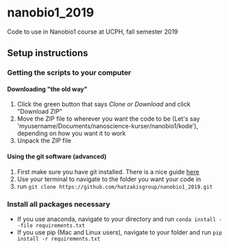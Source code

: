 # nanobio1_2019
Code to use in Nanobio1 course at UCPH, fall semester 2019

## Setup instructions 

### Getting the scripts to your computer 
#### Downloading "the old way"
1. Click the green button that says *Clone or Download* and click "Download ZIP"
2. Move the ZIP file to wherever you want the code to be 
(Let's say 'myusername/Documents/nanoscience-kurser/nanobio1/kode'), 
depending on how you want it to work
3. Unpack the ZIP file

#### Using the git software (advanced)
1. First make sure you have git installed. There is a nice guide [here](https://git-scm.com/book/en/v2/Getting-Started-Installing-Git)
2. Use your terminal to navigate to the folder you want your code in 
3. run `git clone https://github.com/hatzakisgroup/nanobio1_2019.git`


### Install all packages necessary 
- If you use anaconda, navigate to your directory and run `conda install --file requirements.txt`
- If you use pip (Mac and Linux users), navigate to your folder and run `pip install -r requirements.txt`
